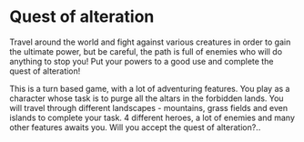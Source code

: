 # Quest of alteration

Travel around the world and fight against various creatures in order to gain the ultimate power, but be careful, the path is full of enemies who will do anything to stop you! Put your powers to a good use and complete the quest of alteration!

This is a turn based game, with a lot of adventuring features. You play as a character whose task is to purge all the altars in the forbidden lands. You will travel through different landscapes - mountains, grass fields and even islands to complete your task. 4 different heroes, a lot of enemies and many other features awaits you. Will you accept the quest of alteration?..
